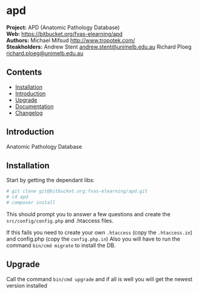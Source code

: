 # apd  

__Project:__ APD (Anatomic Pathology Database)  
__Web:__ <https://bitbucket.org/fvas-elearning/apd>  
__Authors:__ Michael Mifsud <http://www.tropotek.com/>  
__Steakholders:__ Andrew Stent <andrew.stent@unimelb.edu.au> Richard Ploeg <richard.ploeg@unimelb.edu.au>


## Contents

- [Installation](#installation)
- [Introduction](#introduction)
- [Upgrade](#upgrade)
- [Documentation](docs/index.md)
- [Changelog](changelog.md)


## Introduction

Anatomic Pathology Database


## Installation

Start by getting the dependant libs:

~~~bash
# git clone git@bitbucket.org:fvas-elearning/apd.git
# cd apd
# composer install
~~~

This should prompt you to answer a few questions and create the `src/config/config.php` and .htaccess files.

If this fails you need to create your own `.htaccess` (copy the `.htaccess.in`) and config.php (copy the `config.php.in`)
Also you will have to run the command `bin/cmd migrate` to install the DB.

## Upgrade

Call the command `bin/cmd upgrade` and if all is well you will get the newest version installed




